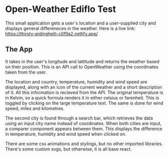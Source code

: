 # Open-Weather Ediflo Test

This small application gets a user's location and a user-supplied city and displays general differeneces in the weather.
Here is a live link: https://thirsty-ardinghelli-c0f9a2.netlify.app/

## The App
It takes in the user's longitude and lattitude and returns the weather based on their position. This is an API call to OpenWeather using the coordinates taken from the user. 

The location and country, temperature, humidity and wind speed are displayed, along with an icon of the current weather and a short description of it. All this information is recieved from the API. The original temperature is in Kelvin, so a quick formula renders it in either celsius or farenheit. This is toggled by clicking on the large temperature text. The same is done for wind speed, miles and kilometres. 

The second city is found through a search bar, which retrieves the data using an input city name instead of coordinates. When both cities are input, a comparer component appears between them. This displays the difference in temperature, humidity and wind speed when clicked on.

There are some css animations and stylings, but no other imported libraries. There's some custom svgs, but otherwise, it is all base react.
